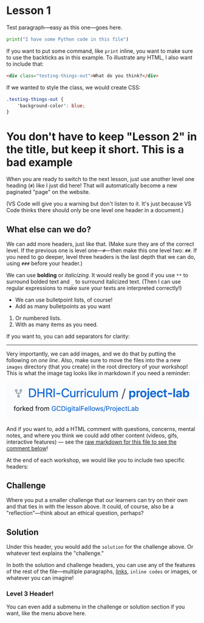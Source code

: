 # Lesson 1

Test paragraph—easy as this one—goes here.

```python
print("I have some Python code in this file")
```

If you want to put some command, like `print` inline, you want to make sure to use the backticks as in this example. To illustrate any HTML, I also want to include that:

```html
<div class="testing-things-out">What do you think?</div>
```

If we wanted to style the class, we would create CSS:

```css
.testing-things-out {
    'background-color': blue;
}
```

# You don't have to keep "Lesson 2" in the title, but keep it short. This is a bad example

When you are ready to switch to the next lesson, just use another level one heading (`#`) like I just did here! That will automatically become a new paginated "page" on the website.

(VS Code will give you a warning but don't listen to it. It's just because VS Code thinks there should only be one level one header in a document.)

## What else can we do?

We can add more headers, just like that. (Make sure they are of the correct level. If the previous one is level one—`#`—then make this one level two: `##`. If you need to go deeper, level three headers is the last depth that we can do, using `###` before your header.)

We can use **bolding** or _italicizing_. It would really be good if you use `**` to surround bolded text and `_` to surround italicized text. (Then I can use regular expressions to make sure your texts are interpreted correctly!)

- We can use bulletpoint lists, of course!
- Add as many bulletpoints as you want

1. Or numbered lists.
2. With as many items as you need.

If you want to, you can add separators for clarity:

---

Very importantly, we can add images, and we do that by putting the following on _one line_. Also, make sure to move the files into the a new `images` directory (that you create) in the root directory of your workshop! This is what the image tag looks like in markdown if you need a reminder:

![This is the alt-text that describes the image](images/test-screenshot.png)

And if you want to, add a HTML comment with questions, concerns, mental notes, and where you think we could add other content (videos, gifs, interactive features) — see the [raw markdown for this file to see the comment below](http://www.github.com/DHRI-Curriculum/project-lab/blob/v2.0-kalle-testing-lessons/assessment.md)!

<!-- This is less structured so feel free to just add this content however you see fit. Perhaps, right here, we want a gif that shows the way that you'd interact with a text editor, or something similar? -->

At the end of each workshop, we would like you to include two specific headers:

## Challenge

Where you put a smaller challenge that our learners can try on their own and that ties in with the lesson above. It could, of course, also be a "reflection"—think about an ethical question, perhaps?

## Solution

Under this header, you would add the `solution` for the challenge above. Or whatever text explains the "challenge."

In both the solution and challenge headers, you can use any of the features of the rest of the file—multiple paragraphs, [links](), `inline codes` or images, or whatever you can imagine!

### Level 3 Header!

You can even add a submenu in the challenge or solution section if you want, like the menu above here.
